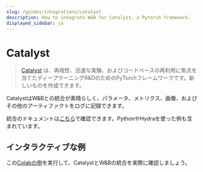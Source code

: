 ```yaml
---
slug: /guides/integrations/catalyst
description: How to integrate W&B for Catalyst, a Pytorch framework.
displayed_sidebar: ja
---
```


# Catalyst

> [Catalyst](https://github.com/catalyst-team/catalyst) は、再現性、迅速な実験、およびコードベースの再利用に焦点を当てたディープラーニングR&DのためのPyTorchフレームワークです。新しいものを作成できます。

CatalystはW&Bとの統合が素晴らしく、パラメータ、メトリクス、画像、およびその他のアーティファクトをログに記録できます。

統合のドキュメントは[こちら](https://catalyst-team.github.io/catalyst/api/loggers.html#catalyst.loggers.wandb.WandbLogger)で確認できます。PythonやHydraを使った例も含まれています。

## インタラクティブな例

この[Colabの例](https://colab.research.google.com/drive/1PD0LnXiADCtt4mu7bzv7VfQkFXVrPxJq?usp=sharing)を実行して、CatalystとW&Bの統合を実際に確認しましょう。